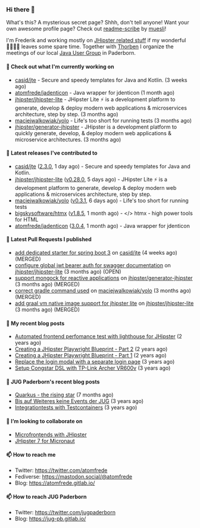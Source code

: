 ### Hi there 👋

What's this? A mysterious secret page? Shhh, don't tell anyone!
Want your own awesome profile page? Check out [readme-scribe](https://github.com/muesli/readme-scribe) by [muesli](https://github.com/muesli)!

I'm Frederik and working mostly on [JHipster related stuff](https://github.com/jhipster/) if my wonderful 👨‍👩‍👧‍👦 leaves some spare time.
Together with [Thorben](https://github.com/thjanssen) I organize the meetings of our local [Java User Group](https://github.com/jugpaderborn) in Paderborn.

#### 👷 Check out what I'm currently working on

- [casid/jte](https://github.com/casid/jte) - Secure and speedy templates for Java and Kotlin. (3 weeks ago)
- [atomfrede/jadenticon](https://github.com/atomfrede/jadenticon) - Java wrapper for jdenticon (1 month ago)
- [jhipster/jhipster-lite](https://github.com/jhipster/jhipster-lite) - JHipster Lite ⚡ is a development platform to generate, develop &amp; deploy modern web applications &amp; microservices architecture, step by step. (3 months ago)
- [maciejwalkowiak/yolo](https://github.com/maciejwalkowiak/yolo) - Life&#39;s too short for running tests (3 months ago)
- [jhipster/generator-jhipster](https://github.com/jhipster/generator-jhipster) - JHipster is a development platform to quickly generate, develop, &amp; deploy modern web applications &amp; microservice architectures. (3 months ago)

#### 🔭 Latest releases I've contributed to

- [casid/jte](https://github.com/casid/jte) ([2.3.0](https://github.com/casid/jte/releases/tag/2.3.0), 1 day ago) - Secure and speedy templates for Java and Kotlin.
- [jhipster/jhipster-lite](https://github.com/jhipster/jhipster-lite) ([v0.28.0](https://github.com/jhipster/jhipster-lite/releases/tag/v0.28.0), 5 days ago) - JHipster Lite ⚡ is a development platform to generate, develop &amp; deploy modern web applications &amp; microservices architecture, step by step.
- [maciejwalkowiak/yolo](https://github.com/maciejwalkowiak/yolo) ([v0.3.1](https://github.com/maciejwalkowiak/yolo/releases/tag/v0.3.1), 6 days ago) - Life&#39;s too short for running tests
- [bigskysoftware/htmx](https://github.com/bigskysoftware/htmx) ([v1.8.5](https://github.com/bigskysoftware/htmx/releases/tag/v1.8.5), 1 month ago) - &lt;/&gt; htmx - high power tools for HTML
- [atomfrede/jadenticon](https://github.com/atomfrede/jadenticon) ([3.0.4](https://github.com/atomfrede/jadenticon/releases/tag/3.0.4), 1 month ago) - Java wrapper for jdenticon

#### 🔨 Latest Pull Requests I published

- [add dedicated starter for spring boot 3](https://github.com/casid/jte/pull/195) on [casid/jte](https://github.com/casid/jte) (4 weeks ago) (MERGED)
- [configure global jwt bearer auth for swagger documentation](https://github.com/jhipster/jhipster-lite/pull/4366) on [jhipster/jhipster-lite](https://github.com/jhipster/jhipster-lite) (3 months ago) (OPEN)
- [support mongock for reactive applications](https://github.com/jhipster/generator-jhipster/pull/20241) on [jhipster/generator-jhipster](https://github.com/jhipster/generator-jhipster) (3 months ago) (MERGED)
- [correct gradle command used](https://github.com/maciejwalkowiak/yolo/pull/8) on [maciejwalkowiak/yolo](https://github.com/maciejwalkowiak/yolo) (3 months ago) (MERGED)
- [add graal vm native image support for jhipster lite](https://github.com/jhipster/jhipster-lite/pull/4314) on [jhipster/jhipster-lite](https://github.com/jhipster/jhipster-lite) (3 months ago) (MERGED)

#### 📜 My recent blog posts

- [Automated frontend perfomance test with lighthouse for JHipster](https://atomfrede.gitlab.io/2021/04/automated-frontend-perfomance-test-with-lighthouse-for-jhipster/) (2 years ago)
- [Creating a JHipster Playwright Blueprint - Part 2](https://atomfrede.gitlab.io/2021/03/creating-a-jhipster-playwright-blueprint-part-2/) (2 years ago)
- [Creating a JHipster Playwright Blueprint - Part 1](https://atomfrede.gitlab.io/2021/03/creating-a-jhipster-playwright-blueprint-part-1/) (2 years ago)
- [Replace the login modal with a separate login page](https://atomfrede.gitlab.io/2019/11/replace-the-login-modal-with-a-separate-login-page/) (3 years ago)
- [Setup Congstar DSL with TP-Link Archer VR600v](https://atomfrede.gitlab.io/2019/08/setup-congstar-dsl-with-tp-link-archer-vr600v/) (3 years ago)

#### 📜 JUG Paderborn's recent blog posts

- [Quarkus - the rising star](https://jug-pb.gitlab.io/blog/2022/quarkus-rising-star.html) (7 months ago)
- [Bis auf Weiteres keine Events der JUG](https://jug-pb.gitlab.io/blog/2020/covid-19.html) (3 years ago)
- [Integrationtests with Testcontainers](https://jug-pb.gitlab.io/blog/2020/integrationtests-with-testcontainers.html) (3 years ago)

#### 👯 I’m looking to collaborate on

- [Microfrontends with JHipster](https://github.com/jhipster/generator-jhipster/issues/10189)
- [JHipster 7 for Micronaut](https://github.com/jhipster/generator-jhipster-micronaut/issues/250)

#### 📫 How to reach me

- Twitter: https://twitter.com/atomfrede
- Fediverse: https://mastodon.social/@atomfrede
- Blog: https://atomfrede.gitlab.io/

#### 📫 How to reach JUG Paderborn

- Twitter: https://twitter.com/jugpaderborn
- Blog: https://jug-pb.gitlab.io/
